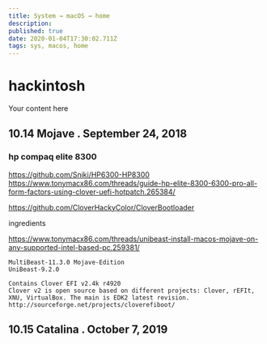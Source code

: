 ```yaml
---
title: System → macOS → home
description: 
published: true
date: 2020-01-04T17:30:02.711Z
tags: sys, macos, home
---
```


# hackintosh
Your content here


## 10.14 Mojave . September 24, 2018

### hp compaq elite 8300

https://github.com/Sniki/HP6300-HP8300
https://www.tonymacx86.com/threads/guide-hp-elite-8300-6300-pro-all-form-factors-using-clover-uefi-hotpatch.265384/

https://github.com/CloverHackyColor/CloverBootloader


ingredients

https://www.tonymacx86.com/threads/unibeast-install-macos-mojave-on-any-supported-intel-based-pc.259381/

```
MultiBeast-11.3.0 Mojave-Edition
UniBeast-9.2.0

Contains Clover EFI v2.4k r4920
Clover v2 is open source based on different projects: Clover, rEFIt, XNU, VirtualBox. The main is EDK2 latest revision. http://sourceforge.net/projects/cloverefiboot/
```








## 10.15 Catalina . October 7, 2019

```
```